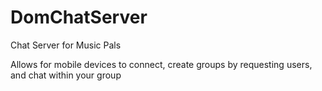 # DomChatServer
Chat Server for Music Pals

Allows for mobile devices to connect, create groups by requesting users, and chat within your group
